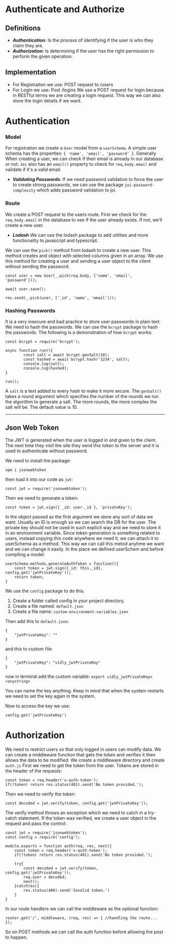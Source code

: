 # Authenticate and Authorize

## Definitions

- ***Authentication***: Is the process of identifying if the user is who they claim they are.
- ***Authorization***: Is determining if the user has the right permission to perform the given operation.

## Implementation

- For Registration we use: POST request to /users
- For Login we use: Post /logins
    We use a POST request for login because in RESTful terms we are creating a login request. This way we can also store the login details if we want.

# Authentication

### Model

For registration we create a `User` model from a `userSchema`. A simple user schema has the properties: `{ 'name', 'email', 'password' }`.
Generally When creating a user, we can check if their email is already in our database or not.
`Joi` also has an `email()` property to check for `req.body.email` and validate if it's a valid email.

- ***Validating Passwords***: If we need password validation to force the user to create strong passwords, we can use the package `joi-password-complexity` which adds password validation to joi.

### Route

We create a POST request to the users route. First we check for the `req.body.email` in the database to see if the user already exists. If not, we'll create a new user.

- ***Lodash***
    We can use the lodash package to add utilities and more functionality to javascript and typescript.

We can use the `pick()` method from lodash to create a new user. This method creates and object with selected columns given in an array.
We use this method for creating a user and sending a user object to the client without sending the password.

```JS
const user = new User(_.pick(req.body, ['name', 'email', 'password']));

await user.save();

res.send(_.pick(user, ['_id', 'name', 'email']));
```

### Hashing Passwords

It is a very insecure and bad practice to store user passwords in plain text. We need to hash the passwords.
We can use the `bcrypt` package to hash the passwords.
The following is a demonstration of how `bcrypt` works:

```JS
const bcrypt = require('bcrypt');

async function run(){
        const salt = await bcrypt.genSalt(10);
        const hashed = await bcrypt.hash('1234', salt);
        console.log(salt);
        console.log(hashed);
}

run();
```

A `salt` is a text added to every hash to make it more secure. The `genSalt()` takes a round argument which specifies the number of the rounds we run the algorithm to generate a salt. The more rounds, the more complex the salt will be. The default value is 10.

* * *

## Json Web Token

The JWT is generated when the user is logged in and given to the client. The next time they visit the site they send this token to the server and it is used to authenticate without password.

We need to install the package:

`npm i jsonwebtoken`

then load it into our code as `jwt`:

`const jwt = require('jsonwebtoken');`

Then we need to generate a token:

`const token = jwt.sign({ _id: user._id }, 'privateKey');`

In the object passed as the first argument we store any sort of data we want. Usually an ID is enough so we can search the DB for the user. The private key should not be used in such explicit way and we need to store it in an environment variable.
Since token generation is something related to users, instead copying this code anywhere we need it, we can attach it to userSchema as a method. This way we can call this metod anytime we want and we can change it easily.
In the place we defined userSchem and before compiling a model:

```JS
userSchema.methods.generateAuthToken = function(){
    const token = jwt.sign({_id: this._id}, config.get('jwtPrivateKey'));
    return token;
}
```

We use the `config` package to do this.

1.  Create a folder called config in your project directory.
2.  Create a file named: `default.json`
3.  Create a file name: `custom-environment-variables.json`

Then add this to `default.json`:

```
{
    "jwtPrivateKey": ""
}
```

and this to custom file:

```
{
    "jwtPrivateKey": "vidly_jwtPrivateKey"
}
```

now in terminal add the custom variable:
`export vidly_jwtPrivateKey=<anystring>`

You can name the key anything. Keep in mind that when the system restarts we need to set the key again in the system.

Now to access the key we use:

`config.get('jwtPrivateKey')`

# Authorization

We need to restrict users so that only logged in users can modify data. We can create a middleware function that gets the token and verifies it then allows the data to be modified.
We create a middleware directory and create `auth.js`
First we need to get the token from the user. Tokens are stored in the header of the requests:

```Js
const token = req.header('x-auth-token');
if(!token) return res.status(401).send('No token provided.');
```

Then we need to verify the token:

`const decoded = jwt.verify(token, config.get('jwtPrivateKey'));`

The verify method throws an exception which we need to catch in a try-catch statement.
If the token was verified, we create a user object in the request and pass the control:

```Js
const jwt = require('jsonwebtoken');
const config = require('config');

module.exports = function auth(req, res, next){
    const token = req.header('x-auth-token');
    if(!token) return res.status(401).send('No token provided.');

    try{
        const decoded = jwt.verify(token, config.get('jwtPrivateKey'));
        req.user = decoded;
        next();
    }catch(ex){
        res.status(400).send('Invalid token.')
    }
}
```

In our route handlers we can call the middleware as the optional function:

`router.get('/', middleware, (req, res) => { //handling the route... });`

So on POST methods we can call the auth function before allowing the post to happen.